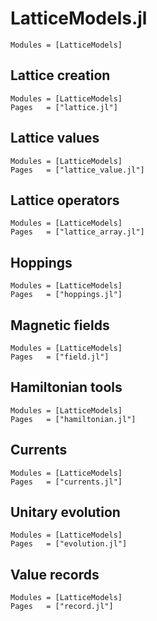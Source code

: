 # LatticeModels.jl

```@index
Modules = [LatticeModels]
```

## Lattice creation

```@autodocs
Modules = [LatticeModels]
Pages   = ["lattice.jl"]
```

## Lattice values

```@autodocs
Modules = [LatticeModels]
Pages   = ["lattice_value.jl"]
```

## Lattice operators

```@autodocs
Modules = [LatticeModels]
Pages   = ["lattice_array.jl"]
```

## Hoppings

```@autodocs
Modules = [LatticeModels]
Pages   = ["hoppings.jl"]
```

## Magnetic fields

```@autodocs
Modules = [LatticeModels]
Pages   = ["field.jl"]
```

## Hamiltonian tools

```@autodocs
Modules = [LatticeModels]
Pages   = ["hamiltonian.jl"]
```

## Currents

```@autodocs
Modules = [LatticeModels]
Pages   = ["currents.jl"]
```

## Unitary evolution

```@autodocs
Modules = [LatticeModels]
Pages   = ["evolution.jl"]
```

## Value records

```@autodocs
Modules = [LatticeModels]
Pages   = ["record.jl"]
```